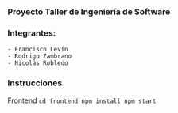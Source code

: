 ### Proyecto Taller de Ingeniería de Software

### Integrantes: 
	- Francisco Levín 	
	- Rodrigo Zambrano
	- Nicolás Robledo


### Instrucciones

Frontend
`
cd frontend
npm install
npm start
`
